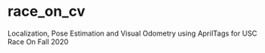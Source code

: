 # race_on_cv
Localization, Pose Estimation and Visual Odometry using AprilTags for USC Race On Fall 2020
